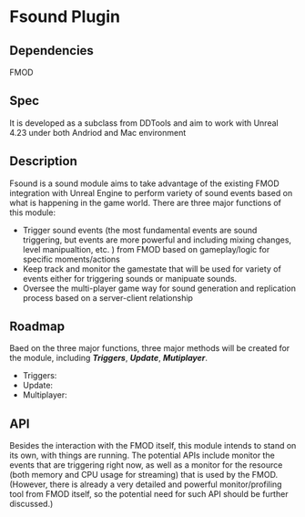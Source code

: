 # Fsound Plugin

## Dependencies
FMOD 

## Spec
It is developed as a subclass from DDTools and aim to work with Unreal 4.23 under both Andriod and Mac environment


## Description 
Fsound is a sound module aims to take advantage of the existing FMOD integration with Unreal Engine to perform variety of sound events based on what is happening in the game world. There are three major functions of this module:
* Trigger sound events (the most fundamental events are sound triggering, but events are more powerful and including mixing changes, level manipualtion, etc. ) from FMOD based on gameplay/logic for specific moments/actions
* Keep track and monitor the gamestate that will be used for variety of events either for triggering sounds or manipuate sounds. 
* Oversee the multi-player game way for sound generation and replication process based on a server-client relationship


## Roadmap
Baed on the three major functions, three major methods will be created for the module, including ***Triggers***, ***Update***, ***Mutiplayer***.
* Triggers:
* Update:
* Multiplayer:


## API
Besides the interaction with the FMOD itself, this module intends to stand on its own, with things are running. The potential APIs include monitor the events that are triggering right now, as well as a monitor for the resource (both memory and CPU usage for streaming) that is used by the FMOD. (However, there is already a very detailed and powerful monitor/profiling tool from FMOD itself, so the potential need for such API should be further discussed.)